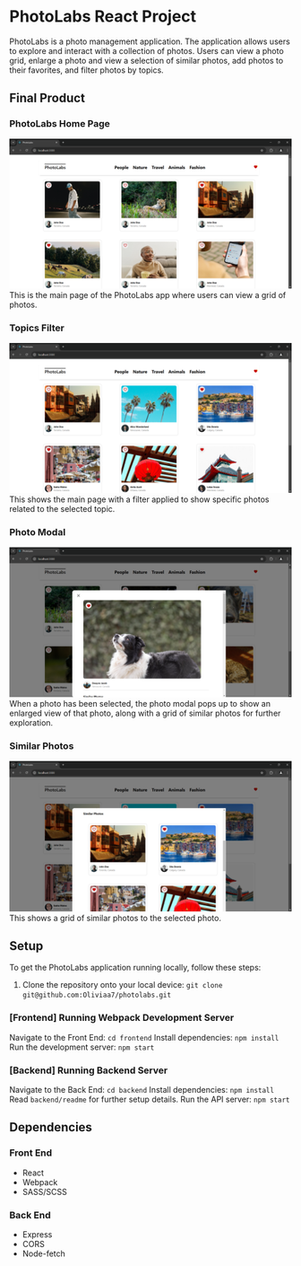 # PhotoLabs React Project
PhotoLabs is a photo management application. The application allows users to explore and interact with a collection of photos. Users can view a photo grid, enlarge a photo and view a selection of similar photos, add photos to their favorites, and filter photos by topics.

## Final Product

### PhotoLabs Home Page
!["Screenshot of PhotoLabs home page"](https://github.com/Oliviaa7/photolabs/blob/main/docs/home-page.png?raw=true)
This is the main page of the PhotoLabs app where users can view a grid of photos.

### Topics Filter
!["Screenshot of the main page with a topic filter applied"](https://github.com/Oliviaa7/photolabs/blob/main/docs/topic-filter.png?raw=true)
This shows the main page with a filter applied to show specific photos related to the selected topic.

### Photo Modal
!["Screenshot of the photo modal which shows the selected photo in a larger view and with similar photos in a grid below](https://github.com/Oliviaa7/photolabs/blob/main/docs/photo-modal.png?raw=true)
When a photo has been selected, the photo modal pops up to show an enlarged view of that photo, along with a grid of similar photos for further exploration.

### Similar Photos
!["Screenshot of similar photos to the selected photo"](https://github.com/Oliviaa7/photolabs/blob/main/docs/similar-photos-grid.png?raw=true)
This shows a grid of similar photos to the selected photo.

## Setup

To get the PhotoLabs application running locally, follow these steps:

1. Clone the repository onto your local device: `git clone git@github.com:Oliviaa7/photolabs.git`

### [Frontend] Running Webpack Development Server

Navigate to the Front End: `cd frontend`
Install dependencies: `npm install`
Run the development server: `npm start`

### [Backend] Running Backend Server

Navigate to the Back End: `cd backend`
Install dependencies: `npm install`
Read `backend/readme` for further setup details.
Run the API server: `npm start`

## Dependencies

### Front End
 - React
 - Webpack
 - SASS/SCSS

### Back End
 - Express
 - CORS
 - Node-fetch

